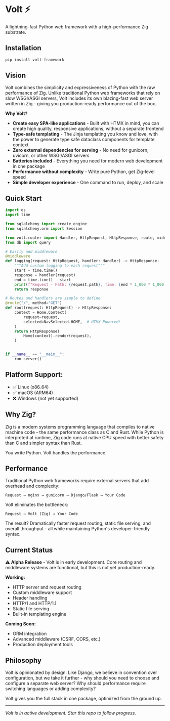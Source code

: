 # Volt ⚡

A lightning-fast Python web framework with a high-performance Zig substrate.

## Installation
```bash
pip install volt-framework
```

## Vision

Volt combines the simplicity and expressiveness of Python with the raw performance of Zig. Unlike traditional Python web frameworks that rely on slow WSGI/ASGI servers, Volt includes its own blazing-fast web server written in Zig - giving you production-ready performance out of the box.

**Why Volt?**
- **Create easy SPA-like applications** - Built with HTMX in mind, you can create high quality, responsive applications, without a separate frontend
- **Type-safe templating** - The Jinja templating you know and love, with the power to generate type safe dataclass components for template context
- **Zero external dependencies for serving** - No need for gunicorn, uvicorn, or other WSGI/ASGI servers
- **Batteries included** - Everything you need for modern web development in one package
- **Performance without complexity** - Write pure Python, get Zig-level speed
- **Simple developer experience** - One command to run, deploy, and scale

## Quick Start

```python
import os
import time

from sqlalchemy import create_engine
from sqlalchemy.orm import Session

from volt.router import Handler, HttpRequest, HttpResponse, route, middleware, run_server
from db import query

# Easily add middleware
@middleware
def logging(request: HttpRequest, handler: Handler) -> HttpResponse:
    """Add custom logging to each request"""
    start = time.time()
    response = handler(request)
    end = time.time() - start
    print(f"Request - Path: {request.path}, Time: {end * 1_000 * 1_000 }μs")
    return response

# Routes and handlers are simple to define
@route("/", method="GET")
def root(request: HttpRequest) -> HttpResponse:
    context = Home.Context(
        request=request,
        selected=NavSelected.HOME,  # HTMX Powered!
    )
    return HttpResponse(
        Home(context).render(request),
    )


if __name__ == "__main__":
    run_server()
```

## Platform Support:
- ✅ Linux (x86_64)
- ✅ macOS (ARM64)
- ❌ Windows (not yet supported)

## Why Zig?

Zig is a modern systems programming language that compiles to native machine code - the same performance class as C and Rust. While Python is interpreted at runtime, Zig code runs at native CPU speed with better safety than C and simpler syntax than Rust.

You write Python. Volt handles the performance.

## Performance

Traditional Python web frameworks require external servers that add overhead and complexity:
```
Request → nginx → gunicorn → Django/Flask → Your Code
```

Volt eliminates the bottleneck:
```
Request → Volt (Zig) → Your Code
```

The result? Dramatically faster request routing, static file serving, and overall throughput - all while maintaining Python's developer-friendly syntax.

## Current Status

⚠️ **Alpha Release** - Volt is in early development. Core routing and middleware systems are functional, but this is not yet production-ready.

**Working:**
- HTTP server and request routing
- Custom middleware support
- Header handling
- HTTP/1 and HTTP/1.1
- Static file serving
- Built-in templating engine

**Coming Soon:**
- ORM integration
- Advanced middleware (CSRF, CORS, etc.)
- Production deployment tools

## Philosophy

Volt is opinionated by design. Like Django, we believe in convention over configuration, but we take it further - why should you need to choose and configure a separate web server? Why should performance require switching languages or adding complexity?

Volt gives you the full stack in one package, optimized from the ground up.

---

*Volt is in active development. Star this repo to follow progress.*
